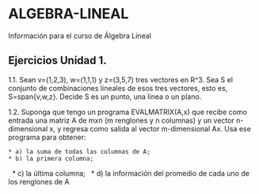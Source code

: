 # ALGEBRA-LINEAL
Información para el curso de Álgebra Lineal

## Ejercicios Unidad 1.

1.1. Sean v=(1,2,3), w=(1,1,1) y z=(3,5,7) tres vectores en R^3. Sea S el conjunto de combinaciones lineales de esos tres vectores, esto es, S=span{v,w,z}. Decide S es un punto, una línea o un plano.

1.2. Suponga que tengo un programa EVALMATRIX(A,x) que recibe como entrada una matriz A de mxn (m renglones y n columnas) y un vector n-dimensional x, y regresa como salida al vector m-dimensional Ax. Usa ese programa para obtener:
   
    * a) la suma de todas las columnas de A;
    * b) la primera columna;
    * c) la última columna;
    * d) la información del promedio de cada uno de los renglones de A




